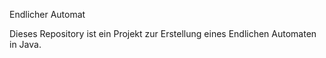 Endlicher Automat

Dieses Repository ist ein Projekt zur Erstellung eines Endlichen Automaten in Java. 
